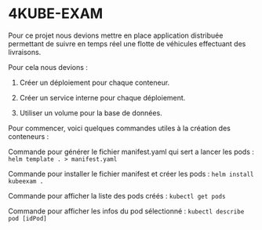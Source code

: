 # 4KUBE-EXAM

Pour ce projet nous devions mettre en place application distribuée permettant de suivre en temps réel une flotte de véhicules effectuant des livraisons.

Pour cela nous devions :
 1) Créer un déploiement pour chaque conteneur.

 2) Créer un service interne pour chaque déploiement.

 3) Utiliser un volume pour la base de données.  

 


Pour commencer, voici quelques commandes utiles à la création des conteneurs :  

Commande pour générer le fichier manifest.yaml qui sert a lancer les pods :
`helm template . > manifest.yaml`

Commande pour installer le fichier manifest et créer les pods :
`helm install kubeexam .`

Commande pour afficher la liste des pods créés :
`kubectl get pods`

Commande pour afficher les infos du pod sélectionné :
`kubectl describe pod [idPod]`
